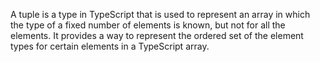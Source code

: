 A tuple is a type in TypeScript that is used to represent an array in which the type of a fixed number of elements is known, but not for all the elements. It provides a way to represent the ordered set of the element types for certain elements in a TypeScript array.
